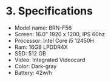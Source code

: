 # 3. Specifications

- Model name: BRN-F56
- Screen: 16.0" 1920 x 1200, IPS 60hz
- Processor: Intel Core i5 12450H
- Ram: 16GB LPDDR4X
- SSD: 512 GB
- Video: Integrated Videocard
- Color: Dark-gray
- Battery: 42w/h
